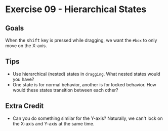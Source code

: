 # Exercise 09 - Hierarchical States

## Goals

When the <kbd>shift</kbd> key is pressed while dragging, we want the `#box` to only move on the X-axis.

## Tips

- Use hierarchical (nested) states in `dragging`. What nested states would you have?
- One state is for normal behavior, another is for locked behavior. How would these states transition between each other?

## Extra Credit

- Can you do something similar for the Y-axis? Naturally, we can't lock on the X-axis and Y-axis at the same time.
